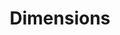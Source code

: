 ---
layout: default
bigquery: https://console.cloud.google.com/bigquery?p=covid-19-dimensions-ai&page=table&d=data&t=publications
contributors: Digital Science, https://www.digital-science.com/
cost: Free for personal, non-commercial use.
description: Dimensions contains more than 100 million publications, ranging from
  articles published in scholarly journals, books and book chapters, to preprints
  and conference proceedings. All publications are contextualized with linked data
  sets, funding, publications, patents, clinical trials, and policy documents. You
  can also view associated categories, funders, institutions, and researcher profiles.
documentation: https://docs.dimensions.ai/bigquery/index.html
last_edit: Mon, 04 Apr 2022 19:04:00 GMT
location: https://www.dimensions.ai/products/free/
maintained_by: Digital Science, https://www.digital-science.com/
schema_fields: '[''id'', ''name'', ''associated_publication_doi'', ''category_hrcs_rac'',
  ''aliases'', ''editors'', ''funding_cad'', ''granted_date'', ''original_title'',
  ''application_number'', ''research_org_country_names'', ''date_inserted'', ''associated_publication_arxiv_id'',
  ''research_org_countries'', ''cited_by_ids'', ''kind'', ''legal_events'', ''isbn'',
  ''funding_usd'', ''status'', ''assignee_countries'', ''interventions'', ''email_address'',
  ''types'', ''funder_org_countries'', ''year'', ''eisbn'', ''open_access_categories_v2'',
  ''funder_countries'', ''brief_title'', ''category_rcdc'', ''date_imported_gbq'',
  ''inventor_names'', ''altmetrics'', ''start_date'', ''ipcr'', ''date'', ''category_sdg'',
  ''grant_number'', ''foa_number'', ''metrics'', ''pages'', ''category_icrp_ct'',
  ''description'', ''repository_url'', ''acknowledgements'', ''category_uoa'', ''mesh_headings'',
  ''assignee_orgs'', ''address'', ''original_assignee_countries'', ''researcher_ids'',
  ''date_modified'', ''associated_publication_pmid'', ''legal_status'', ''filing_date'',
  ''family_id'', ''expiration_year'', ''funder_org_cities'', ''funder_org_acronyms'',
  ''research_org_state_names'', ''granted_year'', ''category_bra'', ''original_assignee'',
  ''funding_amount'', ''jurisdiction'', ''family_count'', ''organisation_details'',
  ''established'', ''current_assignee_orgs'', ''issue'', ''type'', ''funder_org_state_codes'',
  ''categories'', ''publication_date'', ''resulting_publication_doi'', ''phase'',
  ''publication_ids'', ''supporting_grant_ids'', ''end_year'', ''original_abstract'',
  ''research_org_cities'', ''repository_name'', ''research_org_state_codes'', ''category_hra'',
  ''category_for'', ''citations'', ''parent_id'', ''category_icrp_cso'', ''registry'',
  ''source_id'', ''open_access_categories'', ''reference_ids'', ''start_year'', ''book_series_title'',
  ''funding_details'', ''associated_publication_id'', ''funding_jpy'', ''funder_org'',
  ''acronym'', ''research_org_city_names'', ''investigators'', ''doi'', ''cpc'', ''original_assignee_orgs'',
  ''license'', ''expiration_date'', ''labels'', ''proceedings_title'', ''abstract'',
  ''date_print'', ''clinical_trial_ids'', ''relationships'', ''volume'', ''created_date'',
  ''mesh_terms'', ''priority_date'', ''arxiv_id'', ''funding_nzd'', ''research_orgs'',
  ''end_date'', ''current_assignee_countries'', ''funding_eur'', ''title'', ''associated_grant_ids'',
  ''publisher'', ''concepts'', ''gender'', ''acronyms'', ''linkout'', ''family_members_ids'',
  ''current_assignee'', ''conference'', ''repository_id'', ''conditions'', ''filing_year'',
  ''journal'', ''funder_orgs'', ''date_online'', ''journal_lists'', ''filing_status'',
  ''funding_currency'', ''funding_aud'', ''embargo_date'', ''patent_ids'', ''pmid'',
  ''date_normal'', ''citation_string'', ''pmcid'', ''language'', ''funding_gbp'',
  ''wikipedia_url'', ''citations_count'', ''subtitles'', ''active_years'', ''book_title'',
  ''funding_cny'', ''links'', ''publication_year'', ''external_ids'', ''priority_year'',
  ''funding_chf'', ''authors'', ''resulting_publication_ids'', ''category_hrcs_hc'']'
shortname: dimensions
tags:
- scholarly literature
- patents
- funding
- clinical trials
- academic profiles
terms_of_use: 'Use of both the Dimensions COVID-19 dataset and full Dimensions dataset
  are subject to the Dimensions Terms of use: https://www.dimensions.ai/policies-terms-legal '
title: Dimensions
uuid: dcff88bd-fe6b-4fdb-8159-809bf9d7bc1c
---